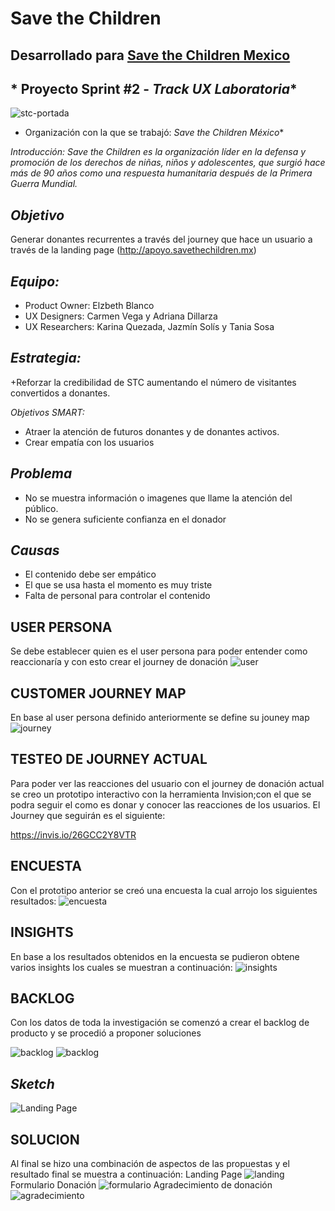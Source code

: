 # Save the Children
## Desarrollado para [Save the Children Mexico](https://www.savethechildren.mx/)

## * Proyecto Sprint #2 - *Track UX Laboratoria**

![stc-portada](https://user-images.githubusercontent.com/31967563/38892226-4be38e9c-424c-11e8-8b38-0613376fc324.png)

* Organización con la que se trabajó: *Save the Children México**

*Introducción: Save the Children es la organización líder en la defensa y promoción de los derechos de niñas, niños y adolescentes, que surgió hace más de 90 años como una respuesta humanitaria después de la Primera Guerra Mundial.*

## *Objetivo*

Generar donantes recurrentes a través del journey que hace un usuario a través de la landing page (http://apoyo.savethechildren.mx)

## *Equipo:*

+ Product Owner: Elzbeth Blanco
+ UX Designers: Carmen Vega y Adriana Dillarza
+ UX Researchers: Karina Quezada, Jazmín Solís y Tania Sosa


## *Estrategia:*

+Reforzar la credibilidad de STC aumentando el número de visitantes convertidos a donantes.

*Objetivos SMART:*

+ Atraer la atención de futuros donantes y de donantes activos.
+ Crear empatía con los usuarios

## *Problema*

+ No se muestra información o imagenes que llame la atención del público.
+ No se genera suficiente confianza en el donador

## *Causas*

+ El contenido debe ser empático
+ El que se usa hasta el momento es muy triste
+ Falta de personal para controlar el contenido


## USER PERSONA

Se debe establecer quien es el user persona para poder entender como reaccionaría y con esto crear el journey de donación
![user](images/user.png)


## CUSTOMER JOURNEY MAP

En base al user persona definido anteriormente se define su jouney map
![journey](images/journey.png)


## TESTEO DE JOURNEY ACTUAL

Para poder ver las reacciones del usuario con el journey de donación actual se creo un prototipo interactivo con la herramienta Invision;con el que se podra seguir el como es donar y conocer las reacciones de los usuarios. El Journey que seguirán es el siguiente:

https://invis.io/26GCC2Y8VTR

## ENCUESTA

Con el prototipo anterior se creó una encuesta la cual arrojo los siguientes resultados:
![encuesta](images/encuesta.png)

## INSIGHTS

En base a los resultados obtenidos en la encuesta se pudieron obtene varios insights los cuales se muestran a continuación:
![insights](images/insights.png)

## BACKLOG

Con los datos de toda la investigación se comenzó a crear el backlog de producto y se procedió a proponer soluciones

![backlog](images/backlog1.png)
![backlog](images/backlog2.png)

## *Sketch*
![Landing Page](images/sketch.png)

## SOLUCION

Al final se hizo una combinación de aspectos de las propuestas y el resultado final se muestra a continuación:
Landing Page
![landing](images/landing.png)
Formulario Donación
![formulario](images/form.png)
Agradecimiento de donación
![agradecimiento](images/gracias.png)


